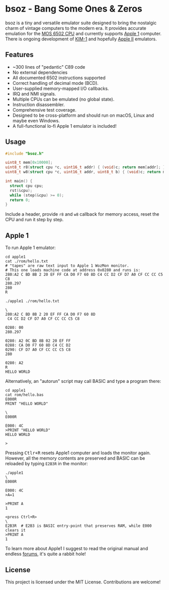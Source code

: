 # bsoz - Bang Some Ones & Zeros

bsoz is a tiny and versatile emulator suite designed to bring the nostalgic charm of vintage computers to the modern era. It provides accurate emulation for the [MOS 6502 CPU](https://en.wikipedia.org/wiki/MOS_Technology_6502) and currently supports [Apple 1](https://en.wikipedia.org/wiki/Apple_I) computer. There is ongoing development of [KIM-1](https://en.wikipedia.org/wiki/KIM-1) and hopefully [Apple II](https://en.wikipedia.org/wiki/Apple_II) emulators.

## Features

* ~300 lines of "pedantic" C89 code
* No external dependencies
* All documented 6502 instructions supported
* Correct handling of decimal mode (BCD).
* User-supplied memory-mapped I/O callbacks.
* IRQ and NMI signals.
* Multiple CPUs can be emulated (no global state).
* Instruction disassembler.
* Comprehensive test coverage.
* Designed to be cross-platform and should run on macOS, Linux and maybe even Windows.
* A full-functional lo-fi Apple 1 emulator is included!

## Usage

```c
#include "bsoz.h"

uint8_t mem[0x10000];
uint8_t r8(struct cpu *c, uint16_t addr) { (void)c; return mem[addr]; }
uint8_t w8(struct cpu *c, uint16_t addr, uint8_t b) { (void)c; return mem[addr] = b; }

int main() {
  struct cpu cpu;
  rst(&cpu);
  while (step(&cpu) >= 0);
  return 0;
}
```

Include a header, provide `r8` and `w8` callback for memory access, reset the CPU and run it step by step.

## Apple 1

To run Apple 1 emulator:

```
cd apple1
cat ./rom/hello.txt
# "tapes" are raw text input to Apple 1 WozMon monitor.
# This one loads machine code at address 0x0280 and runs is:
280:A2 C BD 8B 2 20 EF FF CA D0 F7 60 8D C4 CC D2 CF D7 A0 CF CC CC C5 C8
280.297
280
R

./apple1 ./rom/hello.txt

\
280:A2 C BD 8B 2 20 EF FF CA D0 F7 60 8D
 C4 CC D2 CF D7 A0 CF CC CC C5 C8

0280: 00
280.297

0280: A2 0C BD 8B 02 20 EF FF
0288: CA D0 F7 60 8D C4 CC D2
0290: CF D7 A0 CF CC CC C5 C8
280

0280: A2
R
HELLO WORLD
```

Alternatively, an "autorun" script may call BASIC and type a program there:

```
cd apple1
cat rom/hello.bas
E000R
PRINT "HELLO WORLD"

\
E000R

E000: 4C
>PRINT "HELLO WORLD"
HELLO WORLD

>
```

Pressing <kbd>Ctlr+R</kbd> resets Apple1 computer and loads the monitor again. However, all the memory contents are preserved and BASIC can be reloaded by typing `E2B3R` in the monitor:

```
./apple1
\
E000R

E000: 4C
>A=1

>PRINT A
1

<press Ctrl+R>
\
E2B3R  # E2B3 is BASIC entry-point that preserves RAM, while E000 clears it
>PRINT A
1
```

To learn more about Apple1 I suggest to read the original manual and endless [forums](https://applefritter.com/), it's quite a rabbit hole!

## License

This project is licensed under the MIT License. Contributions are welcome!
